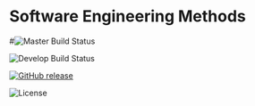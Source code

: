 
# Software Engineering Methods

#![Master Build Status](https://github.com/padaukwai/Lab02R4/actions/workflows/main.yml/badge.svg?branch=master)

![Develop Build Status](https://github.com/padaukwai/Lab02R4/actions/workflows/main.yml/badge.svg?branch=develop1)

[![GitHub release](https://img.shields.io/github/release/padaukwai/REPO.svg)](https://github.com/padaukwai/Lab02R4/releases)

![License](https://img.shields.io/badge/License-Apache_2.0-blue.svg)
